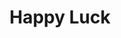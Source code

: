 ---
title: Happy Luck
layout: deck
era: 2010
description: 2nd Place World Championships 2010 - Seniors - Mychael Bryan
achievements:
  - position: 2nd
    competition: World Championships 2010
    division: Seniors
    player: Mychael Bryan
links:
  - href: https://bulbapedia.bulbagarden.net/wiki/Happy_Luck_(TCG)
    title: Bulbapedia
  - href: https://www.ptcglegends.com/tournaments/2010_WORLDS/seniors/Mychael%20Bryan-US
    title: PTCGLegends
cards:
  pokemon:
    - name: Gyarados
      set: SF
      number: 19
      quantity: 4
    - name: Magikarp
      set: SF
      number: 65
      quantity: 4
    - name: Sableye
      set: SF
      number: 48
      quantity: 4
    - name: Luxray GL LV.X
      set: RR
      number: 109
      quantity: 1
    - name: Luxray GL
      set: RR
      number: 9
      quantity: 1
    - name: Crobat G
      set: PL
      number: 47
      quantity: 2
    - name: Uxie
      set: LA
      number: 43
      quantity: 1
    - name: Mesprit
      set: MT
      number: 14
      quantity: 1
    - name: Azelf
      set: MT
      number: 4
      quantity: 1
    - name: Azelf
      set: LA
      number: 19
      quantity: 1
    - name: Combee
      set: SF
      number: 57
      quantity: 1
    - name: Unown Q
      set: MD
      number: 49
      quantity: 1
  trainers:
    - name: Pokémon Collector
      set: HS
      number: 97
      quantity: 4
    - name: Felicity's Drawing
      set: GE
      number: 98
      quantity: 4
    - name: Bebe's Search
      set: SW
      number: 119
      quantity: 3
    - name: Cynthia's Feelings
      set: LA
      number: 131
      quantity: 1
    - name: Team Galactic's Invention G-105 Poké Turn
      set: PL
      number: 118
      quantity: 4
    - name: Pokémon Rescue
      set: PL
      number: 115
      quantity: 4
    - name: Super Scoop Up
      set: UL
      number: 83
      quantity: 4
    - name: VS Seeker
      set: SV
      number: 140
      quantity: 2
    - name: Expert Belt
      set: AR
      number: 87
      quantity: 2
    - name: Broken Time-Space
      set: PL
      number: 104
      quantity: 4
  energy:
    - name: Cyclone Energy
      set: SF
      number: 94
      quantity: 3
    - name: Warp Energy
      set: SF
      number: 95
      quantity: 3
---